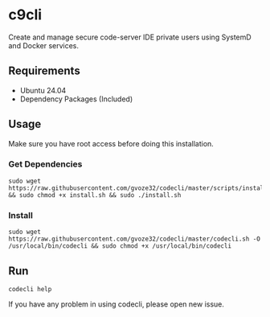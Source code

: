 # c9cli

Create and manage secure code-server IDE private users using SystemD and Docker services.

## Requirements

- Ubuntu 24.04
- Dependency Packages (Included)

## Usage

Make sure you have root access before doing this installation.

### Get Dependencies
```
sudo wget https://raw.githubusercontent.com/gvoze32/codecli/master/scripts/install.sh && sudo chmod +x install.sh && sudo ./install.sh
```

### Install 
```
sudo wget https://raw.githubusercontent.com/gvoze32/codecli/master/codecli.sh -O /usr/local/bin/codecli && sudo chmod +x /usr/local/bin/codecli
```

## Run

```
codecli help
```

If you have any problem in using codecli, please open new issue.

